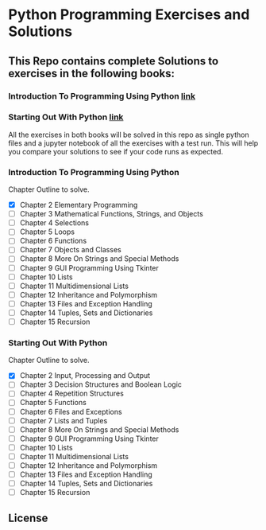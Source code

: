 # Python Programming Exercises and Solutions
## This Repo contains complete Solutions to exercises in the following books:
### Introduction To Programming Using Python [link]()
### Starting Out With Python [link]()

All the exercises in both books will be solved in this repo as single python files and a jupyter notebook of all the exercises with a test run.
This will help you compare your solutions to see if your code runs as expected.

### Introduction To Programming Using Python 
Chapter Outline to solve.
- [x] Chapter 2 Elementary Programming
- [ ] Chapter 3 Mathematical Functions, Strings, and Objects
- [ ] Chapter 4 Selections
- [ ] Chapter 5 Loops
- [ ] Chapter 6 Functions
- [ ] Chapter 7 Objects and Classes
- [ ] Chapter 8 More On Strings and Special Methods
- [ ] Chapter 9 GUI Programming Using Tkinter
- [ ] Chapter 10 Lists
- [ ] Chapter 11 Multidimensional Lists
- [ ] Chapter 12 Inheritance and Polymorphism
- [ ] Chapter 13 Files and Exception Handling
- [ ] Chapter 14 Tuples, Sets and Dictionaries
- [ ] Chapter 15 Recursion

### Starting Out With Python 
Chapter Outline to solve.
- [x] Chapter 2 Input, Processing and Output
- [ ] Chapter 3 Decision Structures and Boolean Logic
- [ ] Chapter 4 Repetition Structures
- [ ] Chapter 5 Functions
- [ ] Chapter 6 Files and Exceptions
- [ ] Chapter 7 Lists and Tuples
- [ ] Chapter 8 More On Strings and Special Methods
- [ ] Chapter 9 GUI Programming Using Tkinter
- [ ] Chapter 10 Lists
- [ ] Chapter 11 Multidimensional Lists
- [ ] Chapter 12 Inheritance and Polymorphism
- [ ] Chapter 13 Files and Exception Handling
- [ ] Chapter 14 Tuples, Sets and Dictionaries
- [ ] Chapter 15 Recursion

## License
